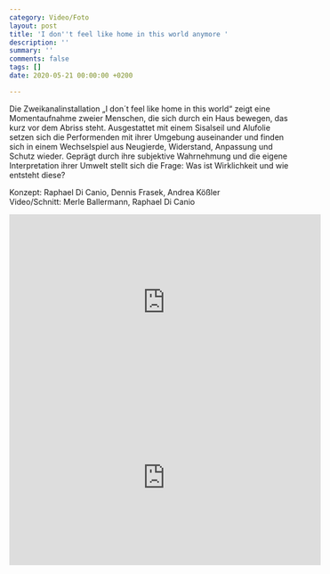 ```yaml
---
category: Video/Foto
layout: post
title: 'I don''t feel like home in this world anymore '
description: ''
summary: ''
comments: false
tags: []
date: 2020-05-21 00:00:00 +0200

---
```

Die Zweikanalinstallation „I don´t feel like home in this world“ zeigt eine Momentaufnahme zweier Menschen, die sich durch ein Haus bewegen, das kurz vor dem Abriss steht. Ausgestattet mit einem Sisalseil und Alufolie setzen sich die Performenden mit ihrer Umgebung auseinander und finden sich in einem Wechselspiel aus Neugierde, Widerstand, Anpassung und Schutz wieder. Geprägt durch ihre subjektive Wahrnehmung und die eigene Interpretation ihrer Umwelt stellt sich die Frage: Was ist Wirklichkeit und wie entsteht diese?

Konzept: Raphael Di Canio, Dennis Frasek, Andrea Kößler<br/>
Video/Schnitt: Merle Ballermann, Raphael Di Canio

<iframe width="560" height="315" src="https://www.youtube.com/embed/ssES6CFq3t0" title="YouTube video player" frameborder="0" allow="accelerometer; autoplay; clipboard-write; encrypted-media; gyroscope; picture-in-picture" allowfullscreen></iframe><br/>

<iframe width="560" height="315" src="https://www.youtube.com/embed/8nMChmrj370" title="YouTube video player" frameborder="0" allow="accelerometer; autoplay; clipboard-write; encrypted-media; gyroscope; picture-in-picture" allowfullscreen></iframe>